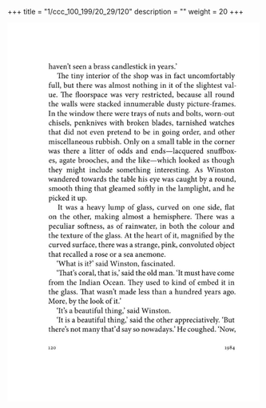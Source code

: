 +++
title = "1/ccc_100_199/20_29/120"
description = ""
weight = 20
+++

<img class="center-fit-jpg" src="/jpg_/out_jpg_1984__120.jpg" ></img>

